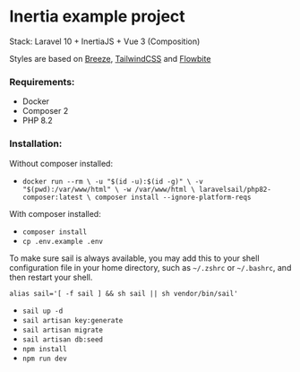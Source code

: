 # Inertia example project

Stack: Laravel 10 + InertiaJS + Vue 3 (Composition)

Styles are based on [Breeze](https://laravel.com/docs/10.x/starter-kits#breeze-and-inertia),
[TailwindCSS](https://tailwindcss.com/) 
and [Flowbite](https://flowbite.com/)

### Requirements:
- Docker
- Composer 2
- PHP 8.2

### Installation:
Without composer installed:
- `docker run --rm \
  -u "$(id -u):$(id -g)" \
  -v "$(pwd):/var/www/html" \
  -w /var/www/html \
  laravelsail/php82-composer:latest \
  composer install --ignore-platform-reqs`

With composer installed:
- `composer install`
- `cp .env.example .env`

To make sure sail is always available,
you may add this to your shell configuration file in your home directory,
such as `~/.zshrc` or `~/.bashrc`, and then restart your shell.

`alias sail='[ -f sail ] && sh sail || sh vendor/bin/sail'`

- `sail up -d`
- `sail artisan key:generate`
- `sail artisan migrate`
- `sail artisan db:seed`
- `npm install`
- `npm run dev`
